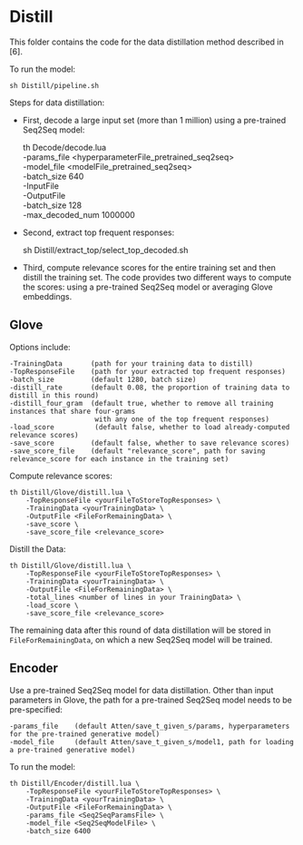 # Distill

This folder contains the code for the data distillation method described in [6].

To run the model:

    sh Distill/pipeline.sh

Steps for data distillation:

* First, decode a large input set (more than 1 million) using a pre-trained Seq2Seq model:


    th Decode/decode.lua \
        -params_file <hyperparameterFile_pretrained_seq2seq> \
        -model_file <modelFile_pretrained_seq2seq> \
        -batch_size 640 \
        -InputFile <yourTrainingData> \
        -OutputFile <yourDecodingOutputFile> \
        -batch_size 128 \
        -max_decoded_num 1000000

* Second, extract top frequent responses:


    sh Distill/extract_top/select_top_decoded.sh <yourDecodingOutputFile> <yourFileToStoreTopResponses>

* Third, compute relevance scores for the entire training set and then distill the training set.
The code provides two different ways to compute the scores: using a pre-trained Seq2Seq model or averaging Glove embeddings.

## Glove

Options include:

    -TrainingData       (path for your training data to distill)
    -TopResponseFile    (path for your extracted top frequent responses)
    -batch_size         (default 1280, batch size)
    -distill_rate       (default 0.08, the proportion of training data to distill in this round)
    -distill_four_gram  (default true, whether to remove all training instances that share four-grams
                         with any one of the top frequent responses)
    -load_score          (default false, whether to load already-computed relevance scores)
    -save_score         (default false, whether to save relevance scores)
    -save_score_file    (default "relevance_score", path for saving relevance_score for each instance in the training set)

Compute relevance scores:

    th Distill/Glove/distill.lua \
        -TopResponseFile <yourFileToStoreTopResponses> \
        -TrainingData <yourTrainingData> \
        -OutputFile <FileForRemainingData> \
        -save_score \
        -save_score_file <relevance_score>

Distill the Data:

    th Distill/Glove/distill.lua \
        -TopResponseFile <yourFileToStoreTopResponses> \
        -TrainingData <yourTrainingData> \
        -OutputFile <FileForRemainingData> \
        -total_lines <number of lines in your TrainingData> \
        -load_score \
        -save_score_file <relevance_score>

The remaining data after this round of data distillation will be stored in ``FileForRemainingData``,
on which a new Seq2Seq model will be trained.

## Encoder

Use a pre-trained Seq2Seq model for data distillation.
Other than input parameters in Glove, the path for a pre-trained Seq2Seq model needs to be pre-specified:

    -params_file    (default Atten/save_t_given_s/params, hyperparameters for the pre-trained generative model)
    -model_file     (default Atten/save_t_given_s/model1, path for loading a pre-trained generative model)

To run the model:

    th Distill/Encoder/distill.lua \
        -TopResponseFile <yourFileToStoreTopResponses> \
        -TrainingData <yourTrainingData> \
        -OutputFile <FileForRemainingData> \
        -params_file <Seq2SeqParamsFile> \
        -model_file <Seq2SeqModelFile> \
        -batch_size 6400
